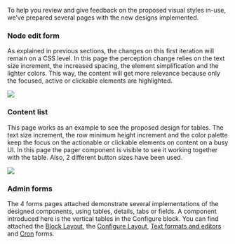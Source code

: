 To help you review and give feedback on the proposed visual styles in-use, we’ve prepared several pages with the new designs implemented.

### Node edit form

As explained in previous sections, the changes on this first iteration will remain on a CSS level. In this page the perception change relies on the text size increment, the increased spacing, the element simplification and the lighter colors. This way, the content will get more relevance because only the focused, active or clickable elements are highlighted.

![](https://www.drupal.org/files/issues/2018-12-03/page--node-edit.jpg)

### Content list

This page works as an example to see the proposed design for tables. The text size increment, the row minimum height increment and the color palette keep the focus on the actionable or clickable elements on content on a busy UI. In this page the pager component is visible to see it working together with the table. Also, 2 different button sizes have been used.

![](https://www.drupal.org/files/issues/2018-12-03/page--content.png)

### Admin forms

The 4 forms pages attached demonstrate several implementations of the designed components, using tables, details, tabs or fields. A component introduced here is the vertical tables in the Configure block. You can find attached the [Block Layout](https://www.drupal.org/files/issues/2018-12-03/page--block-layout.png), the [Configure Layout](https://www.drupal.org/files/issues/2018-12-03/page--configure-block.png), [Text formats and editors](https://www.drupal.org/files/issues/2018-12-03/page--textfformats.png) and [Cron](https://www.drupal.org/files/issues/2018-12-03/page--cron.png) forms.